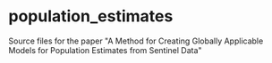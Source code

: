 # population_estimates
Source files for the paper "A Method for Creating Globally Applicable Models for Population Estimates from Sentinel Data"
